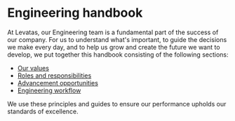 # Engineering handbook

At Levatas, our Engineering team is a fundamental part of the success of our company. For us to understand what's important, to guide the decisions we make every day, and to help us grow and create the future we want to develop, we put together this handbook consisting of the following sections:

* [Our values](values.md)
* [Roles and responsibilities](roles-responsibilities.md)
* [Advancement opportunities](advancement-opportunities.md)
* [Engineering workflow](engineering-workflow.md)

We use these principles and guides to ensure our performance upholds our standards of excellence. 
